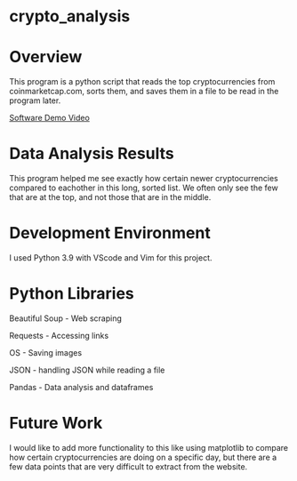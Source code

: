 # crypto_analysis
# Overview

This program is a python script that reads the top cryptocurrencies from coinmarketcap.com, sorts them, and saves them in a file to be read in the program later.

[Software Demo Video](https://www.youtube.com/watch?v=uUuzFvwNiyA&feature=youtu.be)

# Data Analysis Results

This program helped me see exactly how certain newer cryptocurrencies compared to eachother in this long, sorted list. We often only see the few that are at the top, and not those that are in the middle.

# Development Environment

I used Python 3.9 with VScode and Vim for this project.

# Python Libraries

Beautiful Soup - Web scraping

Requests - Accessing links

OS - Saving images

JSON - handling JSON while reading a file

Pandas - Data analysis and dataframes

# Future Work

I would like to add more functionality to this like using matplotlib to compare how certain cryptocurrencies are doing on a specific day, but there are a few data points that are very difficult to extract from the website.
